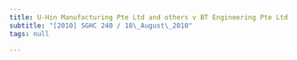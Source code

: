 ```yaml
---
title: U-Hin Manufacturing Pte Ltd and others v BT Engineering Pte Ltd and another
subtitle: "[2010] SGHC 240 / 18\_August\_2010"
tags: null

---
```


